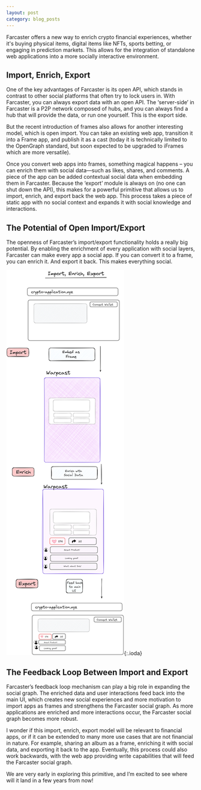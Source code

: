 ```yaml
---
layout: post
category: blog_posts
---
```


Farcaster offers a new way to enrich crypto financial experiences, whether it's buying physical items, digital items like NFTs, sports betting, or engaging in prediction markets. This allows for the integration of standalone web applications into a more socially interactive environment.

## Import, Enrich, Export

One of the key advantages of Farcaster is its open API, which stands in contrast to other social platforms that often try to lock users in. With Farcaster, you can always export data with an open API. The ‘server-side’ in Farcaster is a P2P network composed of hubs, and you can always find a hub that will provide the data, or run one yourself. This is the export side.

But the recent introduction of frames also allows for another interesting model, which is open import. You can take an existing web app, transition it into a Frame app, and publish it as a cast (today it is technically limited to the OpenGraph standard, but soon expected to be upgraded to iFrames which are more versatile).

Once you convert web apps into frames, something magical happens – you can enrich them with social data—such as likes, shares, and comments. A piece of the app can be added contextual social data when embedding them in Farcaster. Because the ‘export’ module is always on (no one can shut down the API), this makes for a powerful primitive that allows us to import, enrich, and export back the web app. This process takes a piece of static app with no social context and expands it with social knowledge and interactions. 

## The Potential of Open Import/Export

The openness of Farcaster’s import/export functionality holds a really big potential. By enabling the enrichment of every application with social layers, Farcaster can make every app a social app. If you can convert it to a frame, you can enrich it. And export it back. This makes everything social.

![theme logo](/import.png){:.ioda}

## The Feedback Loop Between Import and Export

Farcaster’s feedback loop mechanism can play a big role in expanding the social graph. The enriched data and user interactions feed back into the main UI, which creates new social experiences and more motivation to import apps as frames and strengthens the Farcaster social graph. As more applications are enriched and more interactions occur, the Farcaster social graph becomes more robust.

I wonder if this import, enrich, export model will be relevant to financial apps, or if it can be extended to many more use cases that are not financial in nature. For example, sharing an album as a frame, enriching it with social data, and exporting it back to the app. Eventually, this process could also work backwards, with the web app providing write capabilities that will feed the Farcaster social graph.

We are very early in exploring this primitive, and I’m excited to see where will it land in a few years from now!
